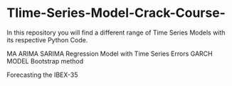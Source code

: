 # TIime-Series-Model-Crack-Course-
In this repository you will find a different range of Time Series Models with its respective Python Code. 

MA 
ARIMA
SARIMA 
Regression Model with Time Series Errors 
GARCH MODEL 
Bootstrap method

Forecasting the IBEX-35 
